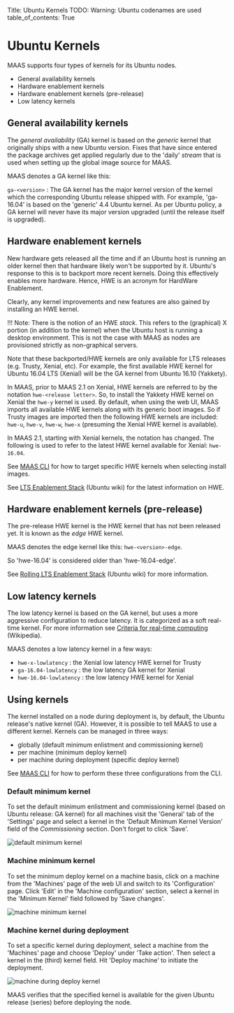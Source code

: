 Title: Ubuntu Kernels
TODO:  Warning: Ubuntu codenames are used
table_of_contents: True


# Ubuntu Kernels

MAAS supports four types of kernels for its Ubuntu nodes.

- General availability kernels
- Hardware enablement kernels
- Hardware enablement kernels (pre-release)
- Low latency kernels


## General availability kernels

The *general availability* (GA) kernel is based on the *generic* kernel that
originally ships with a new Ubuntu version. Fixes that have since entered the
package archives get applied regularly due to the 'daily' *stream* that is used
when setting up the global image source for MAAS.

MAAS denotes a GA kernel like this:

`ga-<version>` : The GA kernel has the major kernel version of the kernel which
the corresponding Ubuntu release shipped with. For example, 'ga-16.04' is based
on the 'generic' 4.4 Ubuntu kernel. As per Ubuntu policy, a GA kernel will
never have its major version upgraded (until the release itself is upgraded).


## Hardware enablement kernels

New hardware gets released all the time and if an Ubuntu host is running an
older kernel then that hardware likely won't be supported by it. Ubuntu's
response to this is to backport more recent kernels. Doing this effectively
enables more hardware. Hence, HWE is an acronym for HardWare Enablement.

Clearly, any kernel improvements and new features are also gained by installing
an HWE kernel.

!!! Note: 
    There is the notion of an HWE *stack*. This refers to the (graphical)
    X portion (in addition to the kernel) when the Ubuntu host is running a desktop
    environment. This is not the case with MAAS as nodes are provisioned strictly
    as non-graphical servers.

Note that these backported/HWE kernels are only available for LTS releases
(e.g. Trusty, Xenial, etc). For example, the first available HWE kernel for
Ubuntu 16.04 LTS (Xenial) will be the GA kernel from Ubuntu 16.10 (Yakkety). 

In MAAS, prior to MAAS 2.1 on Xenial, HWE kernels are referred to by the
notation `hwe-<release letter>`. So, to install the Yakkety HWE kernel on
Xenial the `hwe-y` kernel is used. By default, when using the web UI, MAAS
imports all available HWE kernels along with its generic boot images. So if
Trusty images are imported then the following HWE kernels are included:
`hwe-u`, `hwe-v`, `hwe-w`, `hwe-x` (presuming the Xenial HWE kernel is
available).

In MAAS 2.1, starting with Xenial kernels, the notation has changed. The
following is used to refer to the latest HWE kernel available for Xenial:
`hwe-16.04`.

See [MAAS CLI][cli-select-images] for how to target specific HWE kernels when
selecting install images.

See [LTS Enablement Stack][ubuntu-wiki-hwe] (Ubuntu wiki) for the latest
information on HWE.


## Hardware enablement kernels (pre-release)

The pre-release HWE kernel is the HWE kernel that has not been released yet. It
is known as the *edge* HWE kernel.

MAAS denotes the edge kernel like this: `hwe-<version>-edge`.

So 'hwe-16.04' is considered older than 'hwe-16.04-edge'.

See [Rolling LTS Enablement Stack][ubuntu-wiki-hwe-edge] (Ubuntu wiki) for more
information.


## Low latency kernels

The low latency kernel is based on the GA kernel, but uses a more aggressive
configuration to reduce latency. It is categorized as a soft real-time kernel.
For more information see
[Criteria for real-time computing][wikipedia-real-time-computing] (Wikipedia).

MAAS denotes a low latency kernel in a few ways:

- `hwe-x-lowlatency` : the Xenial low latency HWE kernel for Trusty
- `ga-16.04-lowlatency` : the low latency GA kernel for Xenial
- `hwe-16.04-lowlatency` : the low latency HWE kernel for Xenial


## Using kernels

The kernel installed on a node during deployment is, by default, the Ubuntu
release's native kernel (GA). However, it is possible to tell MAAS to use a
different kernel. Kernels can be managed in three ways:

- globally (default minimum enlistment and commissioning kernel)
- per machine (minimum deploy kernel)
- per machine during deployment (specific deploy kernel)

See
[MAAS CLI][cli-set-a-default-minimum-kernel-for-enlistment-and-commissioning]
for how to perform these three configurations from the CLI.

### Default minimum kernel

To set the default minimum enlistment and commissioning kernel (based on Ubuntu
release: GA kernel) for all machines visit the 'General' tab of the 'Settings'
page and select a kernel in the 'Default Minimum Kernel Version' field of the
*Commissioning* section. Don't forget to click 'Save'.

![default minimum kernel][img__default-minimum-kernel]

### Machine minimum kernel

To set the minimum deploy kernel on a machine basis, click on a machine from
the 'Machines' page of the web UI and switch to its 'Configuration' page. Click
'Edit' in the 'Machine configuration' section, select a kernel in the 'Minimum
Kernel' field followed by 'Save changes'.

![machine minimum kernel][img__machine-minimum-kernel]

### Machine kernel during deployment

To set a specific kernel during deployment, select a machine from the
'Machines' page and choose 'Deploy' under 'Take action'. Then select a kernel
in the (third) kernel field. Hit 'Deploy machine' to initiate the deployment.

![machine during deploy kernel][img__machine-during-deploy-kernel]

MAAS verifies that the specified kernel is available for the given Ubuntu
release (series) before deploying the node. 


<!-- LINKS -->

[cli-select-images]: manage-cli-images.md#hardware-enablement-(hwe)
[ubuntu-wiki-hwe]: https://wiki.ubuntu.com/Kernel/LTSEnablementStack
[ubuntu-wiki-hwe-edge]: https://wiki.ubuntu.com/Kernel/RollingLTSEnablementStack#hwe-16.04-edge
[wikipedia-real-time-computing]: https://en.wikipedia.org/wiki/Real-time_computing#Criteria_for_real-time_computing
[cli-set-a-default-minimum-kernel-for-enlistment-and-commissioning]: manage-cli-kernels.md#set-a-default-minimum-kernel-for-enlistment-and-commissioning

[img__default-minimum-kernel]: https://assets.ubuntu.com/v1/946f0ffb-nodes-kernels__2.4_default-minimum-kernel.png
[img__machine-minimum-kernel]: https://assets.ubuntu.com/v1/0dd3f960-nodes-kernels__2.4_machine-minimum-kernel.png
[img__machine-during-deploy-kernel]: https://assets.ubuntu.com/v1/274c71bd-nodes-kernels__2.4_machine-during-deploy-kernel.png
